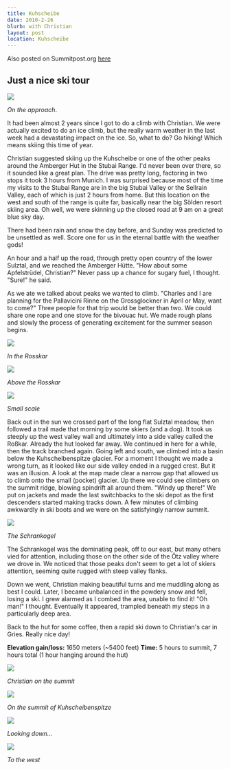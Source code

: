 ```yaml
---
title: Kuhscheibe
date: 2010-2-26
blurb: with Christian
layout: post
location: Kuhscheibe
---
```


Also posted on Summitpost.org [here](http://www.summitpost.org/ski-tour-on-the-kuhscheibe/600904)

Just a nice ski tour
---

<a href="http://www.flickr.com/photos/ripsawridge/4392626693/"><img src="http://farm3.static.flickr.com/2688/4392626693_d93d3d54f7_b.jpg"></a>

_On the approach_.

It had been almost 2 years since I got to do a climb with Christian. We were
actually excited to do an ice climb, but the really warm weather in the last
week had a devastating impact on the ice. So, what to do? Go hiking! Which means
skiing this time of year.

Christian suggested skiing up the Kuhscheibe or one of the other peaks around
the Amberger Hut in the Stubai Range. I'd never been over there, so it sounded
like a great plan. The drive was pretty long, factoring in two stops it took 3
hours from Munich. I was surprised because most of the time my visits to the
Stubai Range are in the big Stubai Valley or the Sellrain Valley, each of which
is just 2 hours from home. But this location on the west and south of the range
is quite far, basically near the big Sölden resort skiing area. Oh well, we were
skinning up the closed road at 9 am on a great blue sky day.

There had been rain and snow the day before, and Sunday was predicted to be
unsettled as well. Score one for us in the eternal battle with the weather gods!

An hour and a half up the road, through pretty open country of the lower
Sulztal, and we reached the Amberger Hütte. "How about some Apfelstrüdel,
Christian?" Never pass up a chance for sugary fuel, I thought. "Sure!" he said.

As we ate we talked about peaks we wanted to climb. "Charles and I are planning
for the Pallavicini Rinne on the Grossglockner in April or May, want to come?"
Three people for that trip would be better than two. We could share one rope and
one stove for the bivouac hut. We made rough plans and slowly the process of
generating excitement for the summer season begins.

<a href="http://www.flickr.com/photos/ripsawridge/4392628033/"><img src="http://farm3.static.flickr.com/2708/4392628033_67c47b62c5_b.jpg"></a>

_In the Rosskar_

<a href="http://www.flickr.com/photos/ripsawridge/4393400578/"><img src="http://farm5.static.flickr.com/4068/4393400578_15a730e868_b.jpg"></a>

_Above the Rosskar_

<a href="http://www.flickr.com/photos/ripsawridge/4393398652/"><img src="http://farm3.static.flickr.com/2679/4393398652_4c0257271a_b.jpg"></a>

_Small scale_

Back out in the sun we crossed part of the long flat Sulztal meadow, then
followed a trail made that morning by some skiers (and a dog). It took us
steeply up the west valley wall and ultimately into a side valley called the
Roßkar. Already the hut looked far away. We continued in here for a while, then
the track branched again. Going left and south, we climbed into a basin below
the Kuhscheibenspitze glacier. For a moment I thought we made a wrong turn, as
it looked like our side valley ended in a rugged crest. But it was an
illusion. A look at the map made clear a narrow gap that allowed us to climb
onto the small (pocket) glacier. Up there we could see climbers on the summit
ridge, blowing spindrift all around them. "Windy up there!" We put on jackets
and made the last switchbacks to the ski depot as the first descenders started
making tracks down. A few minutes of climbing awkwardly in ski boots and we were
on the satisfyingly narrow summit.

<a href="http://www.flickr.com/photos/ripsawridge/4393395880/"><img src="http://farm3.static.flickr.com/2571/4393395880_cc68ab44bb_b.jpg"></a>

_The Schrankogel_

The Schrankogel was the dominating peak, off to our east, but many others vied
for attention, including those on the other side of the Ötz valley where we
drove in. We noticed that those peaks don't seem to get a lot of skiers
attention, seeming quite rugged with steep valley flanks.

Down we went, Christian making beautiful turns and me muddling along as best I
could. Later, I became unbalanced in the powdery snow and fell, losing a ski. I
grew alarmed as I combed the area, unable to find it! "Oh man!" I
thought. Eventually it appeared, trampled beneath my steps in a particularly
deep area.

Back to the hut for some coffee, then a rapid ski down to Christian's car in
Gries. Really nice day!

<b>Elevation gain/loss:</b> 1650 meters (~5400 feet)
<b>Time:</b> 5 hours to summit, 7 hours total (1 hour hanging around the hut)
                                          
<a href="http://www.flickr.com/photos/ripsawridge/4393401814/"><img src="http://farm3.static.flickr.com/2689/4393401814_9a4c5b66c0_b.jpg"></a>

_Christian on the summit_

<a href="http://www.flickr.com/photos/ripsawridge/4393394900/"><img src="http://farm3.static.flickr.com/2800/4393394900_0b1c80e2dc_b.jpg"></a>

_On the summit of Kuhscheibenspitze_

<a href="http://www.flickr.com/photos/ripsawridge/4392632803/"><img src="http://farm5.static.flickr.com/4042/4392632803_e722ac9971_b.jpg"></a>

_Looking down..._

<a href="http://www.flickr.com/photos/ripsawridge/4392633717/"><img src="http://farm3.static.flickr.com/2689/4392633717_dd8e5151f5_b.jpg"></a>

_To the west_

